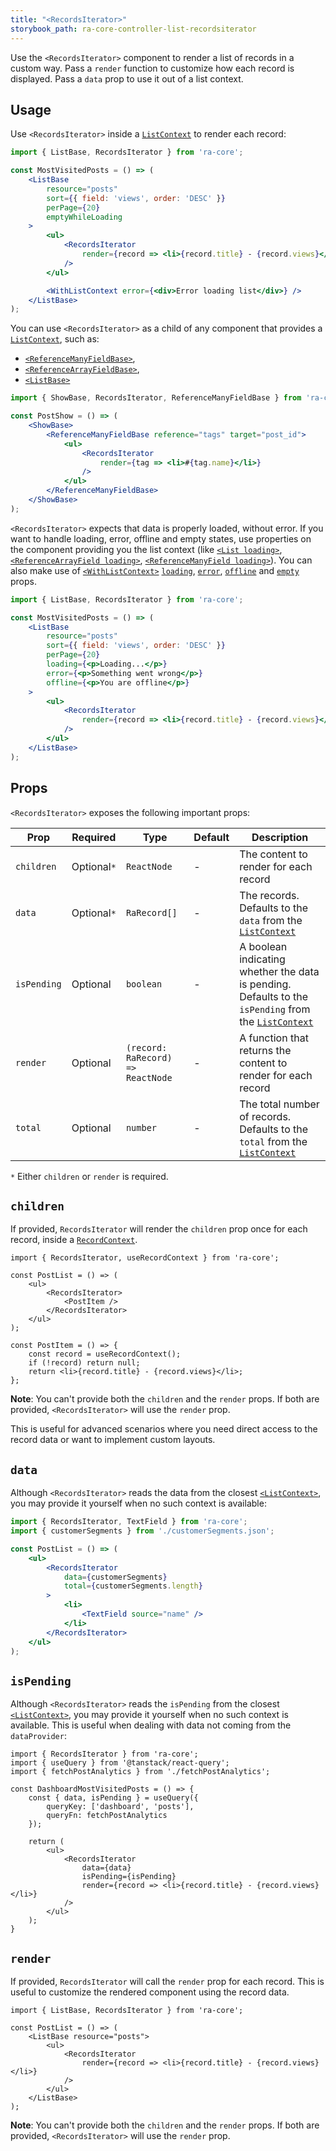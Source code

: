 ```yaml
---
title: "<RecordsIterator>"
storybook_path: ra-core-controller-list-recordsiterator
---
```


Use the `<RecordsIterator>` component to render a list of records in a custom way. Pass a `render` function to customize how each record is displayed. Pass a `data` prop to use it out of a list context.

## Usage

Use `<RecordsIterator>` inside a [`ListContext`](./useListContext.md) to render each record:

```jsx
import { ListBase, RecordsIterator } from 'ra-core';

const MostVisitedPosts = () => (
    <ListBase
        resource="posts"
        sort={{ field: 'views', order: 'DESC' }}
        perPage={20}
        emptyWhileLoading
    >
        <ul>
            <RecordsIterator
                render={record => <li>{record.title} - {record.views}</li>}
            />
        </ul>

        <WithListContext error={<div>Error loading list</div>} />
    </ListBase>
);
```

You can use `<RecordsIterator>` as a child of any component that provides a [`ListContext`](./useListContext.md), such as:

- [`<ReferenceManyFieldBase>`](./ReferenceManyFieldBase.md),
- [`<ReferenceArrayFieldBase>`](./ReferenceArrayField.md),
- [`<ListBase>`](./ListBase.md)

```jsx
import { ShowBase, RecordsIterator, ReferenceManyFieldBase } from 'ra-core';

const PostShow = () => (
    <ShowBase>
        <ReferenceManyFieldBase reference="tags" target="post_id">
            <ul>
                <RecordsIterator
                    render={tag => <li>#{tag.name}</li>}
                />
            </ul>
        </ReferenceManyFieldBase>
    </ShowBase>
);
```

`<RecordsIterator>` expects that data is properly loaded, without error. If you want to handle loading, error, offline and empty states, use properties on the component providing you the list context (like [`<List loading>`](./List.md), [`<ReferenceArrayField loading>`](./ReferenceArrayField.md), [`<ReferenceManyField loading>`](./ReferenceManyField.md)). You can also make use of [`<WithListContext>`](./WithListContext.md) [`loading`](./WithListContext.md#loading), [`error`](./WithListContext.md#error), [`offline`](./WithListContext.md#offline) and [`empty`](./WithListContext.md#empty) props.

```jsx
import { ListBase, RecordsIterator } from 'ra-core';

const MostVisitedPosts = () => (
    <ListBase
        resource="posts"
        sort={{ field: 'views', order: 'DESC' }}
        perPage={20}
        loading={<p>Loading...</p>}
        error={<p>Something went wrong</p>}
        offline={<p>You are offline</p>}
    >
        <ul>
            <RecordsIterator
                render={record => <li>{record.title} - {record.views}</li>}
            />
        </ul>
    </ListBase>
);
```

## Props

`<RecordsIterator>` exposes the following important props:

| Prop        | Required    | Type                              | Default | Description                                                                                          |
| ----------- |-------------|-----------------------------------| ------- | ---------------------------------------------------------------------------------------------------- |
| `children`  | Optional`*` | `ReactNode`                       | -       | The content to render for each record                                                                |
| `data`      | Optional`*` | `RaRecord[]`                      | -       | The records. Defaults to the `data` from the [`ListContext`](./useListContext.md)                                           |
| `isPending` | Optional    | `boolean`                         | -       | A boolean indicating whether the data is pending. Defaults to the `isPending` from the [`ListContext`](./useListContext.md) |
| `render`    | Optional    | `(record: RaRecord) => ReactNode` | -       | A function that returns the content to render for each record                                        |
| `total`     | Optional    | `number`                          | -       | The total number of records. Defaults to the `total` from the [`ListContext`](./useListContext.md)                          |

`*` Either `children` or `render` is required.

## `children`

If provided, `RecordsIterator` will render the `children` prop once for each record, inside a [`RecordContext`](./useRecordContext.md).

```tsx
import { RecordsIterator, useRecordContext } from 'ra-core';

const PostList = () => (
    <ul>
        <RecordsIterator>
            <PostItem />
        </RecordsIterator>
    </ul>
);

const PostItem = () => {
    const record = useRecordContext();
    if (!record) return null;
    return <li>{record.title} - {record.views}</li>;
};
```

**Note**: You can't provide both the `children` and the `render` props. If both are provided, `<RecordsIterator>` will use the `render` prop.

This is useful for advanced scenarios where you need direct access to the record data or want to implement custom layouts.

## `data`

Although `<RecordsIterator>` reads the data from the closest [`<ListContext>`](./useListContext.md), you may provide it yourself when no such context is available:

```jsx
import { RecordsIterator, TextField } from 'ra-core';
import { customerSegments } from './customerSegments.json';

const PostList = () => (
    <ul>
        <RecordsIterator
            data={customerSegments}
            total={customerSegments.length}
        >
            <li>
                <TextField source="name" />
            </li>
        </RecordsIterator>
    </ul>
);
```

## `isPending`

Although `<RecordsIterator>` reads the `isPending` from the closest [`<ListContext>`](./useListContext.md), you may provide it yourself when no such context is available. This is useful when dealing with data not coming from the `dataProvider`:

```tsx
import { RecordsIterator } from 'ra-core';
import { useQuery } from '@tanstack/react-query';
import { fetchPostAnalytics } from './fetchPostAnalytics';

const DashboardMostVisitedPosts = () => {
    const { data, isPending } = useQuery({
        queryKey: ['dashboard', 'posts'],
        queryFn: fetchPostAnalytics
    });

    return (
        <ul>
            <RecordsIterator
                data={data}
                isPending={isPending}
                render={record => <li>{record.title} - {record.views}</li>}
            />
        </ul>
    );
}
```

## `render`

If provided, `RecordsIterator` will call the `render` prop for each record. This is useful to customize the rendered component using the record data.

```tsx
import { ListBase, RecordsIterator } from 'ra-core';

const PostList = () => (
    <ListBase resource="posts">
        <ul>
            <RecordsIterator
                render={record => <li>{record.title} - {record.views}</li>}
            />
        </ul>
    </ListBase>
);
```

**Note**: You can't provide both the `children` and the `render` props. If both are provided, `<RecordsIterator>` will use the `render` prop.
